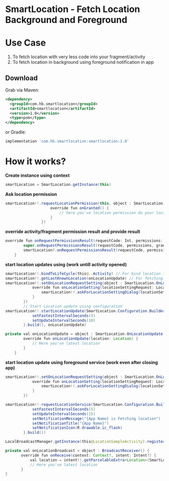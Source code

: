 # SmartLocation - Fetch Location Background and Foreground

# Use Case
1. To fetch location with very less code into your fragment/activity
2. To fetch location in background using foreground notification in app

Download
--------

Grab via Maven:
```xml
<dependency>
  <groupId>com.hb.smartlocation</groupId>
  <artifactId>smartlocation</artifactId>
  <version>1.0</version>
  <type>pom</type>
</dependency>
```
or Gradle:
```groovy
implementation 'com.hb.smartlocation:smartlocation:1.0'
```

# How it works?

**Create instance using context**

```java
smartLocation = SmartLocation.getInstance(this) 
```

**Ask location permission**
```java
smartLocation!!.requestLocationPermission(this, object : SmartLocation.OnLocationPermission {
                    override fun onGranted() {
                        // here you've location permission do your location stuff here
                    }
                })
```

**override activity/fragment permission result and provide result**
```java
override fun onRequestPermissionsResult(requestCode: Int, permissions: Array<String>, grantResults: IntArray) {
        super.onRequestPermissionsResult(requestCode, permissions, grantResults)
        smartLocation?.onRequestPermissionsResult(requestCode, permissions, grantResults)
    }
```
**start location updates using (work untill activity opened)**
```java
smartLocation!!.bindToLifeCycle(this@..Activity) // For bind location to activity
smartLocation!!.getLastKnownLocation(onLocationUpdate) // For fetching last known location (optional)
smartLocation!!.setOnLocationRequestSetting(object : SmartLocation.OnLocationSetting { // For location request
            override fun onLocationSetting(locationSettingRequest: LocationSettingsRequest) {
                smartLocation!!.askForLocationSettingDialog(locationSettingRequest, this@...Activity)
            }
        })
        // Start Location update using configuration
smartLocation!!.startLocationUpdate(SmartLocation.Configuration.Builder().apply {
            setFastestIntervalSeconds(3)
            setUpdateIntervalSeconds(10)
        }.build(), onLocationUpdate)
```

```java
private val onLocationUpdate = object : SmartLocation.OnLocationUpdate {
        override fun onLocationUpdate(location: Location) {
            // Here you've latest location
        }
    }
```

**start location update using foreground service (work even after closing app)**

```java
smartLocation!!.setOnLocationRequestSetting(object : SmartLocation.OnLocationSetting {
            override fun onLocationSetting(locationSettingRequest: LocationSettingsRequest) {
                smartLocation!!.askForLocationSettingDialog(locationSettingRequest, this@LocationSampleActivity)
            }
        })

smartLocation!!.requestLocationService(SmartLocation.Configuration.Builder().apply {
            setFastestIntervalSeconds(5)
            setUpdateIntervalSeconds(15)
            setNotificationMessage("{App Name} is Fetching location")
            setNotificationTitle("{App Name}")
            setNotificationIcon(R.drawable.ic_flash)
        }.build())

LocalBroadcastManager.getInstance(this@LocationSampleActivity).registerReceiver(onLocationBroadcast,IntentFilter(SmartLocationService.ACTION_BROADCAST))        
```

 ```java
 private val onLocationBroadcast = object : BroadcastReceiver() {
        override fun onReceive(context: Context?, intent: Intent?) {
            val location = intent!!.getParcelableExtra<Location>(SmartLocationService.EXTRA_LOCATION)
            // Here you've latest location
        }
}
```
    
